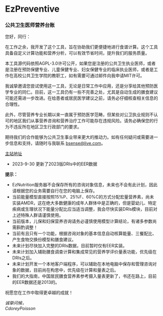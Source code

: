 # EzPreventive

### 公共卫生医师营养台账

您好，同行：

在工作之余，我开发了这个工具，旨在协助我们更便捷地进行食谱计算。这个工具具备自定义计算功能和营养分析，可以有效节省时间，提升我们的服务质量。

本工具源代码依照AGPL-3.0许可公开，如果您是注册的公共卫生执业医师，或者是注册在预防保健专业、儿童保健专业、妇女保健专业的临床执业医师，或者是工作在高校公共卫生学院的教职工，如有需要可通过邮件向我申请MIT许可。

我诚挚邀请您尝试使用这一工具，无论是日常工作中应用，还是分享给其他预防医学专业的同仁。目前，这一工具仍有一些不完善之处，尤其是自动生成的膳食建议可能还需进一步改进。在给患者或居民医学建议之前，请务必仔细核查相关信息的合理性。

此外，尽管营养专业长期以来一直属于预防医学范畴，但某些对公卫执业规则不认可的地区我们从事营养咨询和营养治疗工作可能存在违规风险。请务必确保您的行为不违反所在地区卫生行政部门的要求。

期待我们的合作能够为公共卫生事业带来更大的推动力。如有任何疑问或需要进一步信息和支持，请随时与我联系 [bsense@live.com](mailto:bsense@live.com)。

[主站地址](https://eznutrition.cdorey.net/)

- 2023-9-30 更新了2023版DRIs中的EER数据

**提示：**

- EzNutrition服务器不会保存所有的咨询对象信息，未来也不会有此计划，因此请根据您的业务需要自行在您的电脑上保存。
- 当前能量模型直接按照15%P、25%F、60%C的方式分配宏量营养素，尚未实装AMDR，这在绝大多数健康的成年人群体中是正确的，但是婴幼儿、特定疾病或生理状况下能量分配比应当适当调整，我会尽快实装DRIs模块，目前对上述特殊人群请谨慎使用。
- 当前版本，儿保和妇保营养咨询请务必谨慎使用模型计算结论，有诸多参数尚需斟酌调整！
- 当前有且只有一个功能，根据咨询对象的基本信息自动核算能量、三餐配比、产生食物交换份模型和膳食建议。
- 未来计划尽快加入完整的DRIs数据，目前暂时仅有EER实装。
- 未来计划加入辅助膳食调查计算和集成常见的营养学评价量表功能，优先级在DRIs之后。
- 未来计划开发一个本地客户端程序，可以辅助在本地电脑中保存和管理咨询对象的数据，目前尚在构思中，优先级在计算和量表之后。
- 我们的大指南，中国居民膳食营养素参考摄入量表更新了，书还在路上，目前的EER数据还是2013的。

祝愿您在工作中取得更卓越的成就！

*诚挚问候，*  
*CdoreyPoisson*

